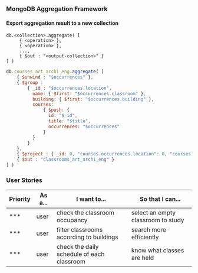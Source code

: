 ### MongoDB Aggregation Framework

#### Export aggregation result to a new collection
```
db.<collection>.aggregate( [
     { <operation> },
     { <operation> },
     ...,
     { $out : "<output-collection>" }
] )
```
```JavaScript
db.courses_art_archi_eng.aggregate( [
    { $unwind : "$occurrences" },
    { $group :
        { _id : "$occurrences.location",
          name: { $first: "$occurrences.classroom" },
          building: { $first: "$occurrences.building" },
          courses:
              { $push: {
                id: "$_id",
                title: "$title",
                occurrences: "$occurrences"
              }
          }
        }
    },
    { $project : { _id: 0, "courses.occurrences.location": 0, "courses.occurrences.classroom": 0, "courses.occurrences.building": 0} },
    { $out : "classrooms_art_archi_eng" }
] )
```

### User Stories

Priority | As a... | I want to... | So that I can...
---|---|---|---
\*\*\* | user | check the classroom occupancy | select an empty classroom to study
\*\*\* | user | filter classrooms according to buildings | search more efficiently
\*\*\* | user | check the daily schedule of each classroom | know what classes are held
